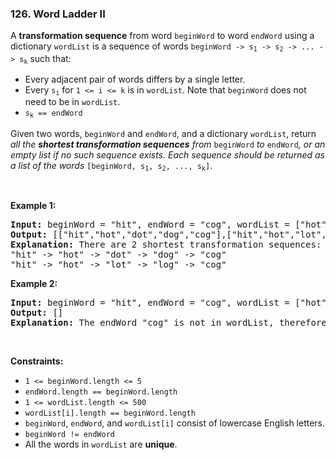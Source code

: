 <h3 align="left"> 126. Word Ladder II</h3>
<div><p>A <strong>transformation sequence</strong> from word <code>beginWord</code> to word <code>endWord</code> using a dictionary <code>wordList</code> is a sequence of words <code>beginWord -&gt; s<sub>1</sub> -&gt; s<sub>2</sub> -&gt; ... -&gt; s<sub>k</sub></code> such that:</p>

<ul>
	<li>Every adjacent pair of words differs by a single letter.</li>
	<li>Every <code>s<sub>i</sub></code> for <code>1 &lt;= i &lt;= k</code> is in <code>wordList</code>. Note that <code>beginWord</code> does not need to be in <code>wordList</code>.</li>
	<li><code>s<sub>k</sub> == endWord</code></li>
</ul>

<p>Given two words, <code>beginWord</code> and <code>endWord</code>, and a dictionary <code>wordList</code>, return <em>all the <strong>shortest transformation sequences</strong> from</em> <code>beginWord</code> <em>to</em> <code>endWord</code><em>, or an empty list if no such sequence exists. Each sequence should be returned as a list of the words </em><code>[beginWord, s<sub>1</sub>, s<sub>2</sub>, ..., s<sub>k</sub>]</code>.</p>

<p>&nbsp;</p>
<p><strong>Example 1:</strong></p>

<pre><strong>Input:</strong> beginWord = "hit", endWord = "cog", wordList = ["hot","dot","dog","lot","log","cog"]
<strong>Output:</strong> [["hit","hot","dot","dog","cog"],["hit","hot","lot","log","cog"]]
<strong>Explanation:</strong>&nbsp;There are 2 shortest transformation sequences:
"hit" -&gt; "hot" -&gt; "dot" -&gt; "dog" -&gt; "cog"
"hit" -&gt; "hot" -&gt; "lot" -&gt; "log" -&gt; "cog"
</pre>

<p><strong>Example 2:</strong></p>

<pre><strong>Input:</strong> beginWord = "hit", endWord = "cog", wordList = ["hot","dot","dog","lot","log"]
<strong>Output:</strong> []
<strong>Explanation:</strong> The endWord "cog" is not in wordList, therefore there is no valid transformation sequence.
</pre>

<p>&nbsp;</p>
<p><strong>Constraints:</strong></p>

<ul>
	<li><code>1 &lt;= beginWord.length &lt;= 5</code></li>
	<li><code>endWord.length == beginWord.length</code></li>
	<li><code>1 &lt;= wordList.length &lt;= 500</code></li>
	<li><code>wordList[i].length == beginWord.length</code></li>
	<li><code>beginWord</code>, <code>endWord</code>, and <code>wordList[i]</code> consist of lowercase English letters.</li>
	<li><code>beginWord != endWord</code></li>
	<li>All the words in <code>wordList</code> are <strong>unique</strong>.</li>
</ul>
</div>